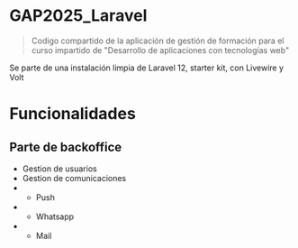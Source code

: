 # GAP2025_Laravel
> Codigo compartido de la aplicación de gestión de formación para el curso impartido de "Desarrollo de aplicaciones con tecnologías web"

Se parte de una instalación limpia de Laravel 12, starter kit, con Livewire y Volt

# Funcionalidades
## Parte de backoffice
- Gestion de usuarios
- Gestion de comunicaciones
- - Push
- - Whatsapp
- - Mail